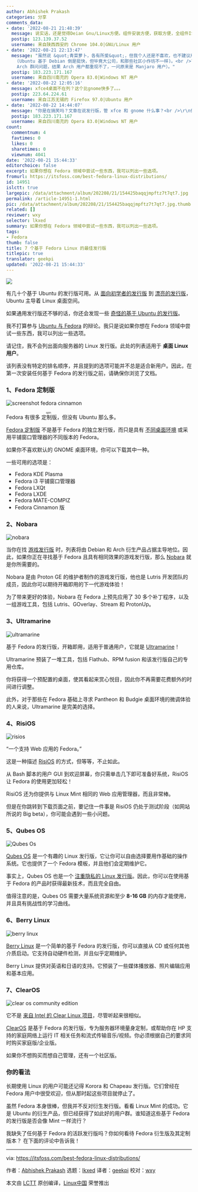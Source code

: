 ```yaml
---
author: Abhishek Prakash
categories: 分享
comments_data:
- date: '2022-08-21 21:48:39'
  message: 说实话，还是觉得Deian Gnu/Linux方便。组件安装方便，获取方便，全组件ISO本地源更方便！！！
  postip: 123.139.37.52
  username: 来自陕西西安的 Chrome 104.0|GNU/Linux 用户
- date: '2022-08-21 22:13:47'
  message: "虽然说 &quot;青菜萝卜，各有所爱&quot;，但我个人还是不喜欢，也不建议用下游发行版。<br />\r\n<br />\r\n首先，下游的各种更新肯定滞后于上游
    (Ubuntu 基于 Debian 倒是挺快，但毕竟大公司，和那些社区小作坊不一样)。<br />\r\n其次，下游会加一些自认为很棒的魔改，会出现莫明其妙的问题，而且还不能套用上游的解决方案（比如经常有人在
    Arch 群问问题，结果 Arch 用户都重现不了，一问原来是 Manjaro 用户）。"
  postip: 183.223.171.167
  username: 来自四川南充的 Opera 83.0|Windows NT 用户
- date: '2022-08-22 12:05:16'
  message: xfce4桌面不在列？这个比gnome快多了。。。
  postip: 223.64.224.61
  username: 来自江苏无锡的 Firefox 97.0|Ubuntu 用户
- date: '2022-08-22 14:44:07'
  message: "你是在搞笑吗？文章在说发行版，管 xfce 和 gnome 什么事？<br />\r\n什么发行版不能装 xfce 和 gnome？"
  postip: 183.223.171.167
  username: 来自四川南充的 Opera 83.0|Windows NT 用户
count:
  commentnum: 4
  favtimes: 0
  likes: 0
  sharetimes: 0
  viewnum: 4041
date: '2022-08-21 15:44:33'
editorchoice: false
excerpt: 如果你想在 Fedora 领域中尝试一些东西，我可以列出一些选项。
fromurl: https://itsfoss.com/best-fedora-linux-distributions/
id: 14951
islctt: true
largepic: /data/attachment/album/202208/21/154425baqqjmpftz7t7qt7.jpg
permalink: /article-14951-1.html
pic: /data/attachment/album/202208/21/154425baqqjmpftz7t7qt7.jpg.thumb.jpg
related: []
reviewer: wxy
selector: lkxed
summary: 如果你想在 Fedora 领域中尝试一些东西，我可以列出一些选项。
tags:
- Fedora
thumb: false
title: 7 个基于 Fedora Linux 的最佳发行版
titlepic: true
translator: geekpi
updated: '2022-08-21 15:44:33'
---
```


![](/data/attachment/album/202208/21/154425baqqjmpftz7t7qt7.jpg)


有几十个基于 Ubuntu 的发行版可用。从 [面向初学者的发行版](https://itsfoss.com/best-linux-beginners/) 到 [漂亮的发行版](https://itsfoss.com/beautiful-linux-distributions/)，Ubuntu 主导着 Linux 桌面空间。


如果通用发行版还不够的话，你还会发现一些 [奇怪的基于 Ubuntu 的发行版](https://itsfoss.com/weird-ubuntu-based-linux-distributions/)。


我不打算参与 [Ubuntu 与 Fedora](https://itsfoss.com/ubuntu-vs-fedora/) 的辩论。我只是说如果你想在 Fedora 领域中尝试一些东西，我可以列出一些选项。


请记住，我不会列出面向服务器的 Linux 发行版。此处的列表适用于 **桌面 Linux 用户**。


该列表没有特定的排名顺序，并且提到的选项可能并不总是适合新用户。因此，在第一次安装任何基于 Fedora 的发行版之前，请确保你浏览了文档。


### 1、Fedora 定制版


![screenshot fedora cinnamon](/data/attachment/album/202208/21/154434zb3xdjoj9xzbyyzo.jpg)


Fedora 有很多<ruby> 定制版 <rt>  spin </rt></ruby>，但没有 Ubuntu 那么多。


[Fedora 定制版](https://spins.fedoraproject.org/) 不是基于 Fedora 的独立发行版，而只是具有 [不同桌面环境](https://itsfoss.com/best-linux-desktop-environments/) 或采用平铺窗口管理器的不同版本的 Fedora。


如果你不喜欢默认的 GNOME 桌面环境，你可以下载其中一种。


一些可用的选项是：


* Fedora KDE Plasma
* Fedora i3 平铺窗口管理器
* Fedora LXQt
* Fedora LXDE
* Fedora MATE-COMPIZ
* Fedora Cinnamon 版


### 2、Nobara


![nobara](/data/attachment/album/202208/21/154434gu72w3b3w333rcm7.png)


当你在找 [游戏发行版](https://itsfoss.com/linux-gaming-distributions/) 时，列表将由 Debian 和 Arch 衍生产品占据主导地位。因此，如果你正在寻找基于 Fedora 且具有相同效果的游戏发行版，那么 [Nobara](https://nobaraproject.org/) 就是你所需要的。


Nobara 是由 Proton GE 的维护者制作的游戏发行版，他也是 Lutris 开发团队的成员，因此你可以期待开箱即用的下一代游戏体验！


为了带来更好的体验，Nobara 在 Fedora 上预先应用了 30 多个补丁程序，以及一组游戏工具，包括 Lutris、GOverlay、Stream 和 ProtonUp。


### 3、Ultramarine


![ultramarine](/data/attachment/album/202208/21/154435pizd9sp99ghzzuhu.png)


基于 Fedora 的发行版，开箱即用，适用于普通用户，它就是 [Ultramarine](https://ultramarine-linux.org/)！


Ultramarine 预装了一堆工具，包括 Flathub、RPM fusion 和该发行版自己的专用仓库。


你将获得一个预配置的桌面，使其看起来赏心悦目，因此你不再需要花费额外的时间进行调整。


此外，对于那些在 Fedora 基础上寻求 Pantheon 和 Budgie 桌面环境的微调体验的人来说，Ultramarine 是完美的选择。


### 4、RisiOS


![risios](/data/attachment/album/202208/21/154436qcng3li4046gmccl.png)


“一个支持 Web 应用的 Fedora。”


这是一种描述 [RisiOS](https://risi.io/) 的方式，但等等，不止如此。


从 Bash 脚本的用户 GUI 到欢迎屏幕，你只需单击几下即可准备好系统，RisiOS 让 Fedora 的使用更加轻松！


RisiOS 还为你提供与 Linux Mint 相同的 Web 应用管理器，而且非常棒。


但是在你跳转到下载页面之前，要记住一件事是 RisiOS 仍处于测试阶段（如网站所说的 Big beta），你可能会遇到一些小问题。


### 5、Qubes OS


![Qubes Os](/data/attachment/album/202208/21/154436tqq84qnl3kk08evq.jpg)


[Qubes OS](https://www.qubes-os.org/) 是一个有趣的 Linux 发行版，它让你可以自由选择要用作基础的操作系统。它也提供了一个 Fedora 模板，并且他们会定期维护它。


事实上，Qubes OS 也是一个 [注重隐私的 Linux 发行版](https://itsfoss.com/privacy-focused-linux-distributions/)。因此，你可以在使用基于 Fedora 的产品时获得最新技术，而且完全自由。


值得注意的是，Qubes OS 需要大量系统资源和至少 **8-16 GB** 的内存才能使用，并且具有挑战性的学习曲线。


### 6、Berry Linux


![berry linux](/data/attachment/album/202208/21/154436x8dl3lgctdmcdk56.png)


[Berry Linux](https://berry-lab.net/eberry.html) 是一个简单的基于 Fedora 的发行版，你可以直接从 CD 或任何其他介质启动。它支持自动硬件检测，并且似乎定期维护。


Berry Linux 提供对英语和日语的支持。它预装了一些媒体播放器、照片编辑应用和基本应用。


### 7、ClearOS


![clear os community edition](/data/attachment/album/202208/21/154437jk1429zykjewwzvb.png)


它不是 [来自 Intel 的 Clear Linux 项目](https://itsfoss.com/clear-linux/)，尽管听起来很相似。


[ClearOS](https://www.clearos.com) 是基于 Fedora 的发行版，专为服务器环境量身定制，或帮助你在 HP 支持的家庭网络上运行 IT 相关任务和流式传输音乐/视频。你必须根据自己的要求同时购买家庭版/企业版。


如果你不想购买而想自己管理，还有一个社区版。


### 你的看法


长期使用 Linux 的用户可能还记得 Korora 和 Chapeau 发行版。它们曾经在 Fedora 用户中很受欢迎，但从那时起这些项目就停止了。


虽然 Fedora 本身很棒，但我并不反对衍生发行版。看看 Linux Mint 的成功。它是 Ubuntu 的衍生产品，但已经获得了如此好的用户群。谁知道这些基于 Fedora 的发行版是否会像 Mint 一样流行？


我缺失了任何基于 Fedora 的活跃发行版吗？你如何看待 Fedora 衍生版及其定制版本？ 在下面的评论中告诉我！




---


via: <https://itsfoss.com/best-fedora-linux-distributions/>


作者：[Abhishek Prakash](https://itsfoss.com/) 选题：[lkxed](https://github.com/lkxed) 译者：[geekpi](https://github.com/geekpi) 校对：[wxy](https://github.com/wxy)


本文由 [LCTT](https://github.com/LCTT/TranslateProject) 原创编译，[Linux中国](https://linux.cn/) 荣誉推出